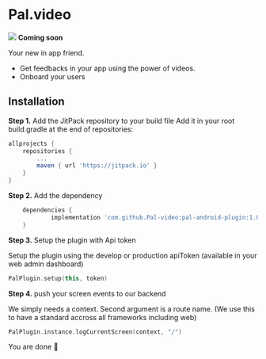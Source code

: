 # Pal.video
[![](https://jitpack.io/v/Pal-video/pal-android-plugin.svg)](https://jitpack.io/#Pal-video/pal-android-plugin)
**Coming soon**

Your new in app friend.

- Get feedbacks in your app using the power of videos.
- Onboard your users

## Installation 
**Step 1.** Add the JitPack repository to your build file
Add it in your root build.gradle at the end of repositories:
```gradle
allprojects {
    repositories {
        ...
        maven { url 'https://jitpack.io' }
    }
}
```
	
**Step 2.** Add the dependency
```gradle 
	dependencies {
	        implementation 'com.github.Pal-video:pal-android-plugin:1.0.0-alpha'
	}
```

**Step 3.** Setup the plugin with Api token

Setup the plugin using the develop or production apiToken (available in your web admin dashboard)
```kotlin
PalPlugin.setup(this, token)
```

**Step 4.** push your screen events to our backend 

We simply needs a context.
Second argument is a route name. (We use this to have a standard accross all frameworks including web)
```kotlin
PalPlugin.instance.logCurrentScreen(context, "/")
```

You are done 👏



